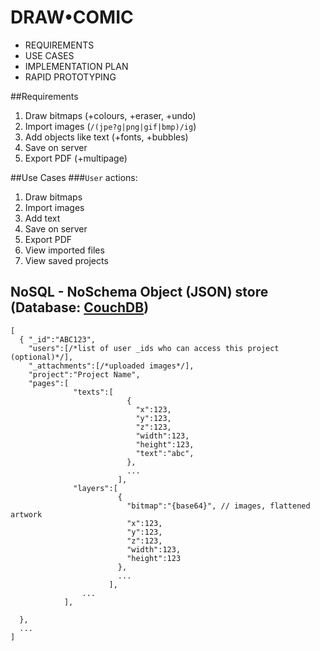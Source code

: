 DRAW•COMIC
===========

* REQUIREMENTS
* USE CASES
* IMPLEMENTATION PLAN
* RAPID PROTOTYPING

##Requirements
1. Draw bitmaps (+colours, +eraser, +undo)
2. Import images (`/(jpe?g|png|gif|bmp)/ig`)
3. Add objects like text (+fonts, +bubbles)
4. Save on server
5. Export PDF (+multipage)

##Use Cases
###`User` actions:
1. Draw bitmaps
2. Import images
3. Add text
4. Save on server
5. Export PDF
6. View imported files
7. View saved projects

NoSQL - NoSchema Object (JSON) store (Database: [CouchDB][couchone])
------------------------------------

    [
      { "_id":"ABC123",
        "users":[/*list of user _ids who can access this project (optional)*/],
        "_attachments":[/*uploaded images*/],
        "project":"Project Name",
        "pages":[
                  "texts":[
                              {
                                "x":123,
                                "y":123,
                                "z":123,
                                "width":123,
                                "height":123,
                                "text":"abc",
                              },
                              ...
                            ],
                  "layers":[
                            {
                              "bitmap":"{base64}", // images, flattened artwork
                              "x":123,
                              "y":123,
                              "z":123,
                              "width":123,
                              "height":123
                            },
                            ...
                          ],
                    ...
                ],
        
      },
      ...
    ]

[couchone]: "http://couchone.com/"